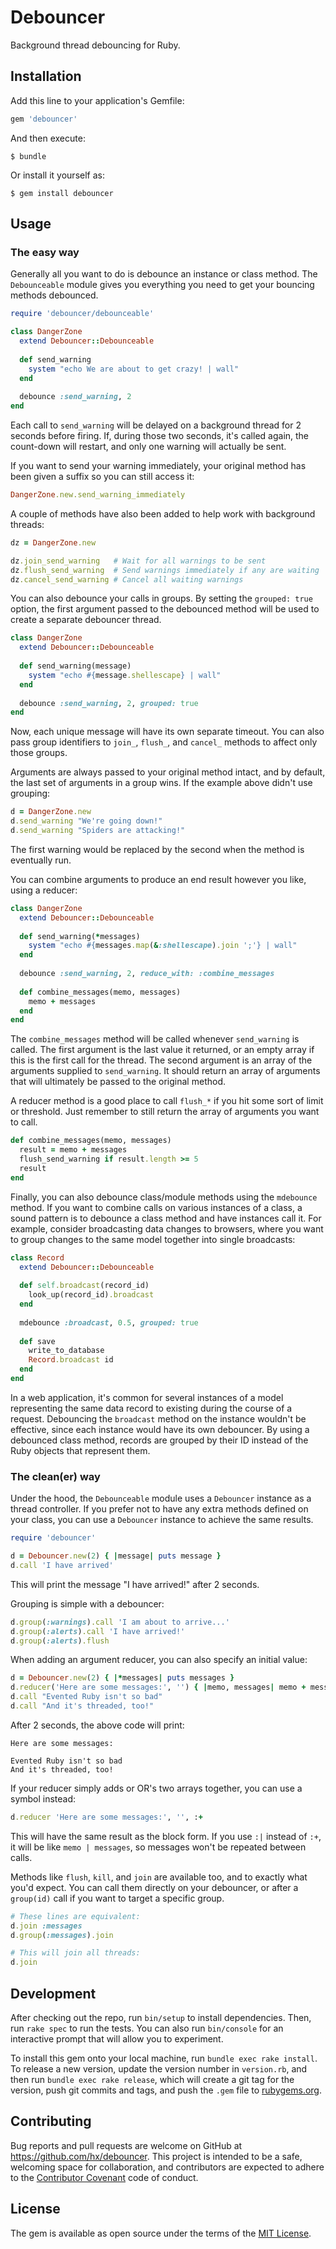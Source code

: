 # Debouncer

Background thread debouncing for Ruby.

## Installation

Add this line to your application's Gemfile:

```ruby
gem 'debouncer'
```

And then execute:

    $ bundle

Or install it yourself as:

    $ gem install debouncer

## Usage

### The easy way

Generally all you want to do is debounce an instance or class method. The `Debounceable` module gives you everything you need to get your bouncing methods debounced.

```ruby
require 'debouncer/debounceable'

class DangerZone
  extend Debouncer::Debounceable
  
  def send_warning
    system "echo We are about to get crazy! | wall"
  end
  
  debounce :send_warning, 2
end
```

Each call to `send_warning` will be delayed on a background thread for 2 seconds before firing. If, during those two seconds, it's called again, the count-down will restart, and only one warning will actually be sent.

If you want to send your warning immediately, your original method has been given a suffix so you can still access it:

```ruby
DangerZone.new.send_warning_immediately
```

A couple of methods have also been added to help work with background threads:

```ruby
dz = DangerZone.new

dz.join_send_warning   # Wait for all warnings to be sent
dz.flush_send_warning  # Send warnings immediately if any are waiting
dz.cancel_send_warning # Cancel all waiting warnings
```

You can also debounce your calls in groups. By setting the `grouped: true` option, the first argument passed to the debounced method will be used to create a separate debouncer thread.
 
```ruby
class DangerZone
  extend Debouncer::Debounceable
  
  def send_warning(message)
    system "echo #{message.shellescape} | wall"
  end
  
  debounce :send_warning, 2, grouped: true
end
```

Now, each unique message will have its own separate timeout. You can also pass group identifiers to `join_`, `flush_`, and `cancel_` methods to affect only those groups.

Arguments are always passed to your original method intact, and by default, the last set of arguments in a group wins. If the example above didn't use grouping:

```ruby
d = DangerZone.new
d.send_warning "We're going down!"
d.send_warning "Spiders are attacking!"
```

The first warning would be replaced by the second when the method is eventually run.

You can combine arguments to produce an end result however you like, using a reducer:

```ruby
class DangerZone
  extend Debouncer::Debounceable
  
  def send_warning(*messages)
    system "echo #{messages.map(&:shellescape).join ';'} | wall"
  end
  
  debounce :send_warning, 2, reduce_with: :combine_messages
  
  def combine_messages(memo, messages)
    memo + messages
  end
end
```

The `combine_messages` method will be called whenever `send_warning` is called. The first argument is the last value it returned, or an empty array if this is the first call for the thread. The second argument is an array of the arguments supplied to `send_warning`. It should return an array of arguments that will ultimately be passed to the original method.

A reducer method is a good place to call `flush_*` if you hit some sort of limit or threshold. Just remember to still return the array of arguments you want to call.

```ruby
def combine_messages(memo, messages)
  result = memo + messages
  flush_send_warning if result.length >= 5
  result
end
```

Finally, you can also debounce class/module methods using the `mdebounce` method. If you want to combine calls on various instances of a class, a sound pattern is to debounce a class method and have instances call it. For example, consider broadcasting data changes to browsers, where you want to group changes to the same model together into single broadcasts:

```ruby
class Record
  extend Debouncer::Debounceable
  
  def self.broadcast(record_id)
    look_up(record_id).broadcast
  end
  
  mdebounce :broadcast, 0.5, grouped: true
   
  def save
    write_to_database
    Record.broadcast id
  end
end
```

In a web application, it's common for several instances of a model representing the same data record to existing during the course of a request. Debouncing the `broadcast` method on the instance wouldn't be effective, since each instance would have its own debouncer. By using a debounced class method, records are grouped by their ID instead of the Ruby objects that represent them.

### The clean(er) way

Under the hood, the `Debounceable` module uses a `Debouncer` instance as a thread controller. If you prefer not to have any extra methods defined on your class, you can use a `Debouncer` instance to achieve the same results.

```ruby
require 'debouncer'

d = Debouncer.new(2) { |message| puts message }
d.call 'I have arrived'
```

This will print the message "I have arrived!" after 2 seconds.

Grouping is simple with a debouncer:

```ruby
d.group(:warnings).call 'I am about to arrive...'
d.group(:alerts).call 'I have arrived!'
d.group(:alerts).flush
```

When adding an argument reducer, you can also specify an initial value:

```ruby
d = Debouncer.new(2) { |*messages| puts messages }
d.reducer('Here are some messages:', '') { |memo, messages| memo + messages }
d.call "Evented Ruby isn't so bad"
d.call "And it's threaded, too!"
```

After 2 seconds, the above code will print:

```text
Here are some messages:

Evented Ruby isn't so bad
And it's threaded, too!
```

If your reducer simply adds or OR's two arrays together, you can use a symbol instead:

```ruby
d.reducer 'Here are some messages:', '', :+
```

This will have the same result as the block form. If you use `:|` instead of `:+`, it will be like `memo | messages`, so messages won't be repeated between calls.

Methods like `flush`, `kill`, and `join` are available too, and to exactly what you'd expect. You can call them directly on your debouncer, or after a `group(id)` call if you want to target a specific group.

```ruby
# These lines are equivalent:
d.join :messages
d.group(:messages).join

# This will join all threads:
d.join
```

## Development

After checking out the repo, run `bin/setup` to install dependencies. Then, run `rake spec` to run the tests. You can also run `bin/console` for an interactive prompt that will allow you to experiment.

To install this gem onto your local machine, run `bundle exec rake install`. To release a new version, update the version number in `version.rb`, and then run `bundle exec rake release`, which will create a git tag for the version, push git commits and tags, and push the `.gem` file to [rubygems.org](https://rubygems.org).

## Contributing

Bug reports and pull requests are welcome on GitHub at https://github.com/hx/debouncer. This project is intended to be a safe, welcoming space for collaboration, and contributors are expected to adhere to the [Contributor Covenant](http://contributor-covenant.org) code of conduct.


## License

The gem is available as open source under the terms of the [MIT License](http://opensource.org/licenses/MIT).
